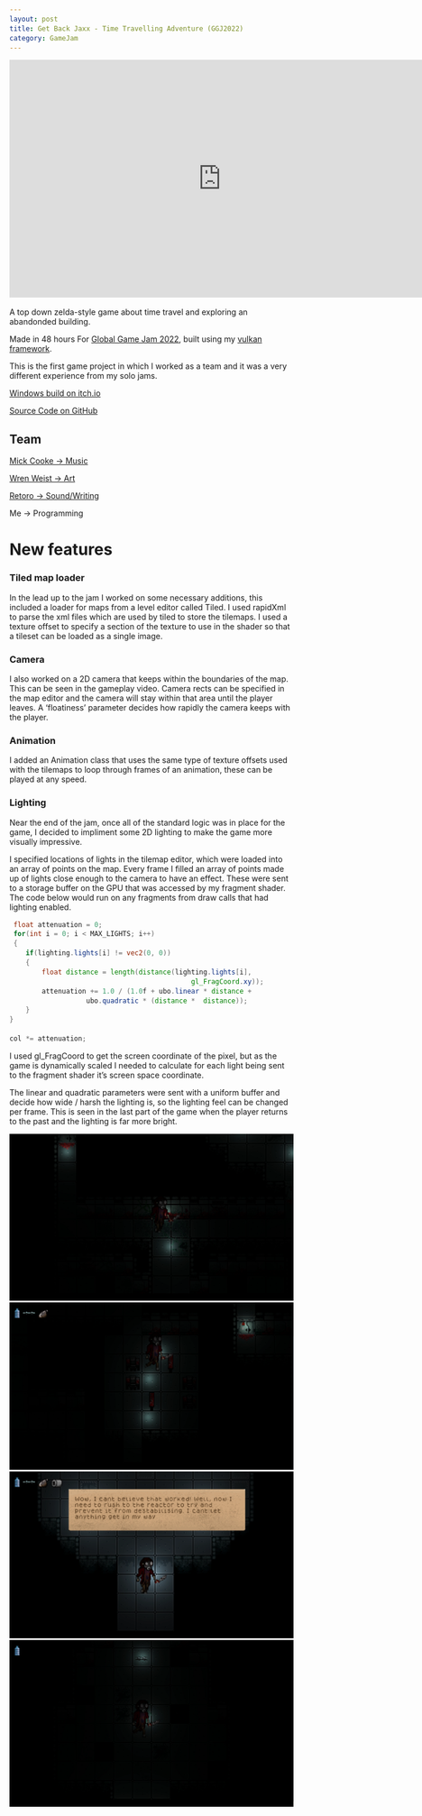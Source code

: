 ```yaml
---
layout: post
title: Get Back Jaxx - Time Travelling Adventure (GGJ2022)
category: GameJam
---
```


<iframe width="750" height="422" src="https://www.youtube.com/embed/52hGGog31QE" title="GetBackJaxx (GGJ 2022 - 48hr team game jam)" frameborder="0" allow="accelerometer; autoplay; clipboard-write; encrypted-media; gyroscope; picture-in-picture; web-share" allowfullscreen></iframe>

A top down zelda-style game about time travel and exploring an abandonded building.

Made in 48 hours For [Global Game Jam 2022](https://globalgamejam.org/2022/games/get-back-jaxx-3), built using my [vulkan framework](https://github.com/NoamZeise/Vulkan-Environment).

This is the first game project in which I worked as a team and it was a very different experience from my solo jams. 

<!-- more -->

[Windows build on itch.io](https://noamzeise.itch.io/get-back-jaxx)

[Source Code on GitHub](https://github.com/NoamZeise/GGJ22)


## Team

[Mick Cooke -> Music](https://www.toomanycookes.co.uk/)

[Wren Weist -> Art](https://www.artstation.com/wrenwiest)

[Retoro -> Sound/Writing](https://www.retrossfx.com/)

Me -> Programming 

# New features

### Tiled map loader

In the lead up to the jam I worked on some necessary additions, this included a loader for maps from a level editor called Tiled. I used rapidXml to parse the xml files which are used by tiled to store the tilemaps. I used a texture offset to specify a section of the texture to use in the shader so that a tileset can be loaded as a single image.

### Camera

I also worked on a 2D camera that keeps within the boundaries of the map. This can be seen in the gameplay video. Camera rects can be specified in the map editor and the camera will stay within that area until the player leaves. A ‘floatiness’ parameter decides how rapidly the camera keeps with the player.

### Animation

I added an Animation class that uses the same type of texture offsets used with the tilemaps to loop through frames of an animation, these can be played at any speed.

### Lighting

Near the end of the jam, once all of the standard logic was in place for the game, I decided to impliment some 2D lighting to make the game more visually impressive.

I specified locations of lights in the tilemap editor, which were loaded into an array of points on the map. Every frame I filled an array of points made up of lights close enough to the camera to have an effect. These were sent to a storage buffer on the GPU that was accessed by my fragment shader. The code below would run on any fragments from draw calls that had lighting enabled.


```glsl
 float attenuation = 0;
 for(int i = 0; i < MAX_LIGHTS; i++)
 {
    if(lighting.lights[i] != vec2(0, 0))
    {
        float distance = length(distance(lighting.lights[i],
                                             gl_FragCoord.xy));
        attenuation += 1.0 / (1.0f + ubo.linear * distance + 
    		       ubo.quadratic * (distance *  distance));  
    }
}

col *= attenuation;
```

I used gl_FragCoord to get the screen coordinate of the pixel, but as the game is dynamically scaled I needed to calculate for each light being sent to the fragment shader it’s screen space coordinate.

The linear and quadratic parameters were sent with a uniform buffer and decide how wide / harsh the lighting is, so the lighting feel can be changed per frame. This is seen in the last part of the game when the player returns to the past and the lighting is far more bright.



![ss1](/assets/img/posts/get-back-jaxx/ss1.webp)
![ss2](/assets/img/posts/get-back-jaxx/ss2.webp)
![ss3](/assets/img/posts/get-back-jaxx/ss3.webp)
![ss4](/assets/img/posts/get-back-jaxx/ss4.webp)
